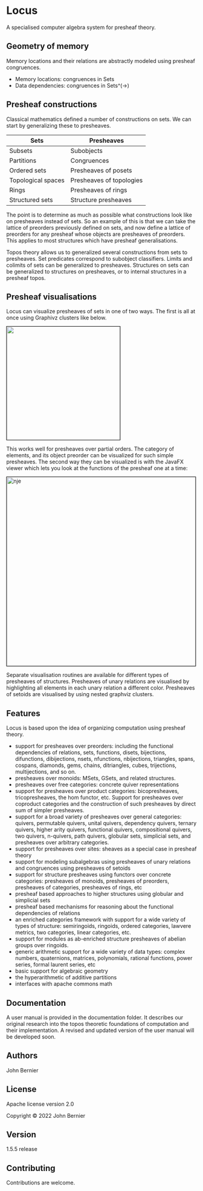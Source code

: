 # Locus
A specialised computer algebra system for presheaf theory.

## Geometry of memory
Memory locations and their relations are abstractly modeled using presheaf congruences. 

* Memory locations: congruences in Sets
* Data dependencies: congruences in Sets^(->)

## Presheaf constructions
Classical mathematics defined a number of constructions on sets. We can start by generalizing these to presheaves.

| Sets               | Presheaves               |
|--------------------|--------------------------|
| Subsets            | Subobjects               |
| Partitions         | Congruences              |
| Ordered sets       | Presheaves of posets     |
| Topological spaces | Presheaves of topologies |
| Rings              | Presheaves of rings      |
| Structured sets    | Structure presheaves     |

The point is to determine as much as possible what constructions look like on presheaves instead of sets. So an example of this is that we can take the lattice of preorders previously defined on sets, and now define a lattice of preorders for any presheaf whose objects are presheaves of preorders. This applies to most structures which have presheaf generalisations.

Topos theory allows us to generalized several constructions from sets to presheaves. Set predicates correspond to subobject classifiers. Limits and colimits of sets can be generalized to presheaves. Structures on sets can be generalized to structures on presheaves, or to internal structures in a presheaf topos.

## Presheaf visualisations
Locus can visualize presheaves of sets in one of two ways. The first is all at once using Graphivz clusters like below.

<img width="300" style="border:1px solid black;" src="https://i.ibb.co/gFW1y3P/triangle.png">

This works well for presheaves over partial orders. The category of elements, and its object preorder can be visualized for such simple presheaves. The second way they can be visualized is with the JavaFX viewer which lets you look at the functions of the presheaf one at a time:

<img width="500" alt="nje" style="border:1px solid black;" src="https://i.ibb.co/ygn314S/Screenshot-20220724-150704.png">

Separate visualisation routines are available for different types of presheaves of structures. Presheaves of unary relations are visualised by highlighting all elements in each unary relation a different color. Presheaves of setoids are visualised by using nested graphviz clusters.

## Features
Locus is based upon the idea of organizing computation using presheaf theory. 

* support for presheaves over preorders: including the functional dependencies of relations, sets, functions, disets, bijections, difunctions, dibijections, nsets, nfunctions, nbijections, triangles, spans, cospans, diamonds, gems, chains, ditriangles, cubes, trijections, multijections, and so on.
* presheaves over monoids: MSets, GSets, and related structures.
* presheaves over free categories: concrete quiver representations
* support for presheaves over product categories: bicopresheaves, tricopresheaves, the hom functor, etc. Support for presheaves over coproduct categories and the construction of such presheaves by direct sum of simpler presheaves.
* support for a broad variety of presheaves over general categories: quivers, permutable quivers, unital quivers, dependency quivers, ternary quivers, higher arity quivers, functional quivers, compositional quivers, two quivers, n-quivers, path quivers, globular sets, simplicial sets, and presheaves over arbitrary categories.
* support for presheaves over sites: sheaves as a special case in presheaf theory
* support for modeling subalgebras using presheaves of unary relations and congruences using presheaves of setoids
* support for structure presheaves using functors over concrete categories: presheaves of monoids, presheaves of preorders, presheaves of categories, presheaves of rings, etc
* presheaf based approaches to higher structures using globular and simplicial sets
* presheaf based mechanisms for reasoning about the functional dependencies of relations
* an enriched categories framework with support for a wide variety of types of structure: semiringoids, ringoids, ordered categories, lawvere metrics, two categories, linear categories, etc.
* support for modules as ab-enriched structure presheaves of abelian groups over ringoids.
* generic arithmetic support for a wide variety of data types: complex numbers, quaternions, matrices, polynomials, rational functions, power series, formal laurent series, etc
* basic support for algebraic geometry
* the hyperarithmetic of additive partitions
* interfaces with apache commons math

## Documentation
A user manual is provided in the documentation folder. It describes our original research into the topos theoretic foundations of computation and their implementation. A revised and updated version of the user manual will be developed soon.

## Authors
John Bernier

## License
Apache license version 2.0

Copyright © 2022 John Bernier

## Version
1.5.5 release

## Contributing
Contributions are welcome.
